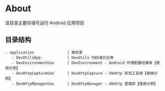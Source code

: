 # About

该目录主要存储可运行 Android 应用项目

## 目录结构

```
- application               | 根目录
   - DevUtilsApp            | DevUtils 代码演示应用
   - DevEnvironmentUse      | DevEnvironment - Android 环境配置切换库【使用示例】
   - DevHttpCaptureUse      | DevHttpCapture - OkHttp 抓包工具库【使用示例】
   - DevHttpManagerUse      | DevHttpManager - OkHttp 管理库【使用示例】
```